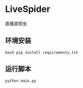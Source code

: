# LiveSpider
直播源爬虫

## 环境安装
``bash
pip install requirements.txt
``

## 运行脚本

```bash
python main.py
```